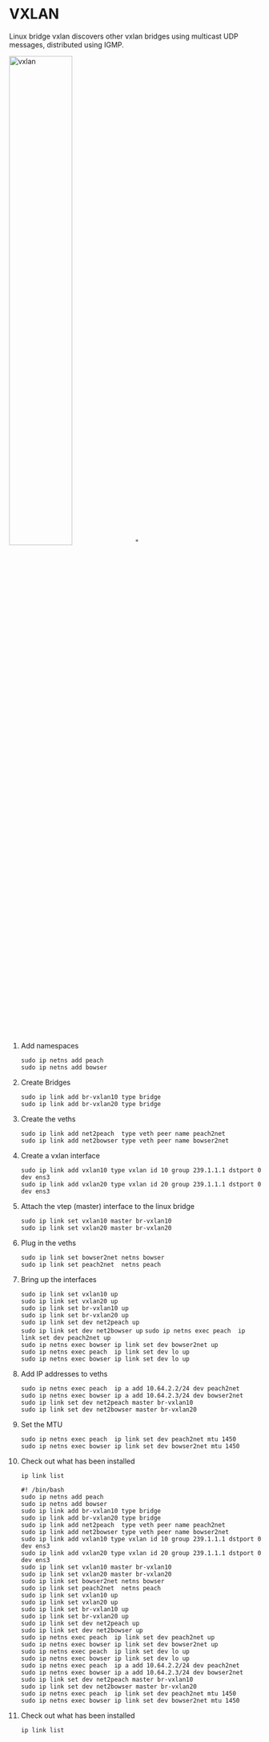 # VXLAN

Linux bridge vxlan discovers other vxlan bridges using multicast UDP messages, distributed using IGMP.

<img src="https://labs.alta3.com/courses/sd-wan/images/vxlan/Slide1.PNG" alt="vxlan" width="50%" >"

1. Add namespaces

    `sudo ip netns add peach`  
    `sudo ip netns add bowser`  

0. Create Bridges

    `sudo ip link add br-vxlan10 type bridge`  
    `sudo ip link add br-vxlan20 type bridge`

0. Create the veths

    `sudo ip link add net2peach  type veth peer name peach2net`  
    `sudo ip link add net2bowser type veth peer name bowser2net`  

0. Create a vxlan interface

    `sudo ip link add vxlan10 type vxlan id 10 group 239.1.1.1 dstport 0 dev ens3`  
    `sudo ip link add vxlan20 type vxlan id 20 group 239.1.1.1 dstport 0 dev ens3`
 
0. Attach the vtep (master) interface to the linux bridge

    `sudo ip link set vxlan10 master br-vxlan10`  
    `sudo ip link set vxlan20 master br-vxlan20`   

0.  Plug in the veths

    `sudo ip link set bowser2net netns bowser`  
    `sudo ip link set peach2net  netns peach`

0. Bring up the interfaces
 
    `sudo ip link set vxlan10 up`  
    `sudo ip link set vxlan20 up`  
    `sudo ip link set br-vxlan10 up`  
    `sudo ip link set br-vxlan20 up`  
    `sudo ip link set dev net2peach up`  
    `sudo ip link set dev net2bowser up`
    `sudo ip netns exec peach  ip link set dev peach2net up`  
    `sudo ip netns exec bowser ip link set dev bowser2net up`  
    `sudo ip netns exec peach  ip link set dev lo up`  
    `sudo ip netns exec bowser ip link set dev lo up`      

0. Add IP addresses to veths

   `sudo ip netns exec peach  ip a add 10.64.2.2/24 dev peach2net`  
   `sudo ip netns exec bowser ip a add 10.64.2.3/24 dev bowser2net`  
   `sudo ip link set dev net2peach master br-vxlan10`  
   `sudo ip link set dev net2bowser master br-vxlan20`  
   
0. Set the MTU
 
    `sudo ip netns exec peach  ip link set dev peach2net mtu 1450`  
    `sudo ip netns exec bowser ip link set dev bowser2net mtu 1450`

0. Check out what has been installed

    `ip link list`


    ```
    #! /bin/bash
    sudo ip netns add peach
    sudo ip netns add bowser
    sudo ip link add br-vxlan10 type bridge
    sudo ip link add br-vxlan20 type bridge
    sudo ip link add net2peach  type veth peer name peach2net
    sudo ip link add net2bowser type veth peer name bowser2net
    sudo ip link add vxlan10 type vxlan id 10 group 239.1.1.1 dstport 0 dev ens3
    sudo ip link add vxlan20 type vxlan id 20 group 239.1.1.1 dstport 0 dev ens3
    sudo ip link set vxlan10 master br-vxlan10
    sudo ip link set vxlan20 master br-vxlan20
    sudo ip link set bowser2net netns bowser
    sudo ip link set peach2net  netns peach
    sudo ip link set vxlan10 up
    sudo ip link set vxlan20 up
    sudo ip link set br-vxlan10 up
    sudo ip link set br-vxlan20 up
    sudo ip link set dev net2peach up
    sudo ip link set dev net2bowser up
    sudo ip netns exec peach  ip link set dev peach2net up
    sudo ip netns exec bowser ip link set dev bowser2net up
    sudo ip netns exec peach  ip link set dev lo up
    sudo ip netns exec bowser ip link set dev lo up
    sudo ip netns exec peach  ip a add 10.64.2.2/24 dev peach2net
    sudo ip netns exec bowser ip a add 10.64.2.3/24 dev bowser2net
    sudo ip link set dev net2peach master br-vxlan10
    sudo ip link set dev net2bowser master br-vxlan20
    sudo ip netns exec peach  ip link set dev peach2net mtu 1450
    sudo ip netns exec bowser ip link set dev bowser2net mtu 1450
    ```


0. Check out what has been installed

    `ip link list`
